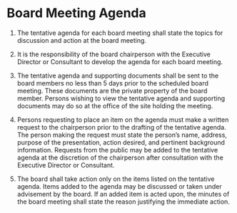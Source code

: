 # Board Meeting Agenda

1. The tentative agenda for each board meeting shall state the topics for discussion and action at the board meeting. 

1. It is the responsibility of the board chairperson with the Executive Director or Consultant to develop the agenda for each board meeting. 

1. The tentative agenda and supporting documents shall be sent to the board members no less than 5 days prior to the scheduled board meeting. These documents are the private property of the board member. Persons wishing to view the tentative agenda and supporting documents may do so at the office of the site holding the meeting. 

1. Persons requesting to place an item on the agenda must make a written request to the chairperson prior to the drafting of the tentative agenda. The person making the request must state the person’s name, address, purpose of the presentation, action desired, and pertinent background information. Requests from the public may be added to the tentative agenda at the discretion of the chairperson after consultation with the Executive Director or Consultant. 

1. The board shall take action only on the items listed on the tentative agenda. Items added to the agenda may be discussed or taken under advisement by the board. If an added item is acted upon, the minutes of the board meeting shall state the reason justifying the immediate action. 
